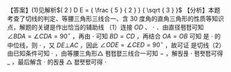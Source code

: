 【答案】(1)见解析$( 2 ) D E = { \frac { 5 } { 2 } } { \sqrt { 3 } }$
【分析】本题考查了切线的判定、等腰三角形三线合一、含 30 度角的直角三角形的性质等知识点，解题的关键是作出恰当的辅助线
（1）连接 $O D$ 、 $\cdot$ ．由直径퐴퐵可知 $\scriptstyle \angle B D A = \angle C D A = 9 0 ^ { \circ }$ ，再由 $\cdot$ 可知 $B D { = } C D$ ，再结合 $O A { = } O B$ 可知 是 $\cdot$ 的中位线，则 $\cdot$ ，又 $D E \bot A C$ ，因此 $\angle O D E = \angle C E D = 9 0 ^ { \circ }$ ，故可证 是切线（2）由已知条件可知 $\cdot$ ，由等腰三角形△ 퐴퐵퐶三线合一可知 $-$ ，解푅푡 $\cdot$ 퐴퐷퐵可得 $\_$ ，最后解含 $\cdot$ 的푅푡 $\triangle$ 퐶퐷퐸可得 $\cdot$

